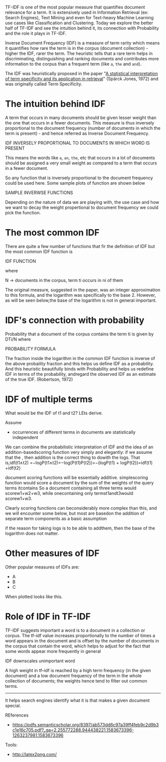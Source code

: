 TF-IDF is one of the most popular measure that quantifies document relevance for a term. It is extensively used in Information Retrieval (ex: Search Engines), Text Mining and even for Text-heavy Machine Learning use cases like Classification and Clustering. Today we explore the better half of TF-IDF and see the intuition behind it, its connection with Probability and the role it plays in TF-IDF.

Inverse Document Frequency (IDF) is a measure of term rarity which means it quantifies how rare the term is in the corpus (document collection) - higher the IDF, rarer the term. The heuristic tells that a rare term helps in discriminating, distinguishing and ranking documents and contributes more information to the corpus than a frequent term (like `a`, `the` and `and`).

The IDF was heuristically proposed in the paper "[A statistical interpretation of term specificity and its application in retrieval](http://citeseerx.ist.psu.edu/viewdoc/download?doi=10.1.1.115.8343&rep=rep1&type=pdf)" (Spärck Jones, 1972) and was originally called Term Specificity.

# The intuition behind IDF
A term that occurs in many documents should be given lesser weight than the one that occurs in a fewer documents. This measure is thus inversely proportional to the document frequency (number of documents in which the term is present) - and hence referred as Inverse Document Frequency.

IDF INVERSELY PROPORTIONAL TO DOCUMENTS IN WHICH WORD IS PRESENT

This means the words like `a`, `an`, `the`, etc that occurs in a lot of documents should be assigned a very small weight as compared to a term that occurs in a fewer document.

So any function that is inversely proportional to the document frequency could be used here. Some sample plots of function are shown below

SAMPLE INVERWSE FUNCTIONS

Depending on the nature of data we are playing with, the use case and how we want to decay the weight propertional to document frequency we could pick the function.

# The most common IDF
There are quite a few number of functions that fir the definition of IDF but the most common IDF function is

IDF FUNCTION

where

 N -> documents in the corpus,
 term ti occurs in ni of them

The original measure, suggested in the paper, was an integer approximation to this formula, and the logarithm was specifically to the base 2. However, as will be seen below,the base of the logarithm is not in general important.

# IDF's connection with probability
Probability that a document of the corpus contains the term ti is given by DTi/N where

PROBABILITY FORMULA

The fraction inside the logarithm in the common IDF function is inverse of the above probaility fraction and this helps us define IDF as a probability. And this heuristic beautifully binds with Probability and helps us redefine IDF in terms of the probability, andregard the observed IDF as an estimate of the true IDF. (Robertson, 1972)

# IDF of multiple terms
What would be the IDF of t1 and t2?
LEts derive.

Assume
 - occurrences of different terms in documents are statistically independent

We can combine the probabilistic interpretation of IDF and the idea of an addition-basedscoring function very simply and elegantly: if we assume that the , then addition is the correct thing to dowith the logs. That is,idf(t1∧t2)  =−logP(t1∧t2)=−log(P(t1)P(t2))=−(logP(t1) + logP(t2))=idf(t1) +idf(t2)

document scoring functions will be essentially additive. simplescoring function would score a document by the sum of the weights of the query terms itcontains So a document containing all three terms would scorew1+w2+w3, while onecontaining only termst1andt3would scorew1+w3.


Clearly scoring functions can beconsiderably more complex than this, and we will encounter some below, but most are basedon the addition of separate term components as a basic assumption

if the reason for taking logs is to be able to addthem, then the base of the logarithm does not matter.

# Other measures of IDF
Other popular measures of IDFs are:

 - A
 - B
 - C

When plotted looks like this.

# Role of IDF in TF-IDF
TF-IDF suggests important a word is to a document in a collection or corpus.
The tf–idf value increases proportionally to the number of times a word appears in the document and is offset by the number of documents in the corpus that contain the word, which helps to adjust for the fact that some words appear more frequently in general

IDF downscales unimportant word

A high weight in tf–idf is reached by a high term frequency (in the given document) and a low document frequency of the term in the whole collection of documents; the weights hence tend to filter out common terms. 

---

It helps search engines identify what it is that makes a given document special.


REferences
 - https://pdfs.semanticscholar.org/8397/ab573dd6c97a39ff4feb9c2d9b3c1e16c705.pdf?_ga=2.255772288.944438221.1583673396-1263237981.1583673396

Tools:
 - http://latex2png.com/
 